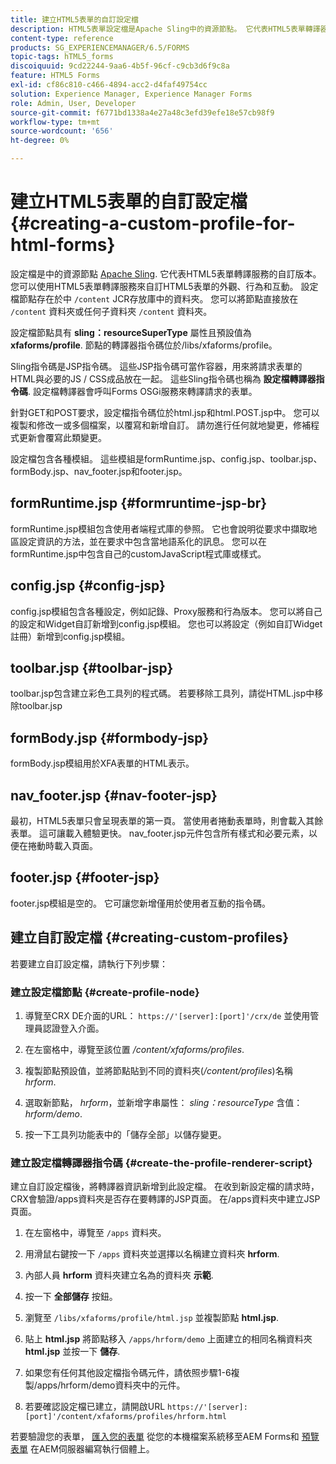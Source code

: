 ```yaml
---
title: 建立HTML5表單的自訂設定檔
description: HTML5表單設定檔是Apache Sling中的資源節點。 它代表HTML5表單轉譯器服務的自訂版本。
content-type: reference
products: SG_EXPERIENCEMANAGER/6.5/FORMS
topic-tags: hTML5_forms
discoiquuid: 9cd22244-9aa6-4b5f-96cf-c9cb3d6f9c8a
feature: HTML5 Forms
exl-id: cf86c810-c466-4894-acc2-d4faf49754cc
solution: Experience Manager, Experience Manager Forms
role: Admin, User, Developer
source-git-commit: f6771bd1338a4e27a48c3efd39efe18e57cb98f9
workflow-type: tm+mt
source-wordcount: '656'
ht-degree: 0%

---
```


# 建立HTML5表單的自訂設定檔 {#creating-a-custom-profile-for-html-forms}

設定檔是中的資源節點 [Apache Sling](https://sling.apache.org/). 它代表HTML5表單轉譯服務的自訂版本。 您可以使用HTML5表單轉譯服務來自訂HTML5表單的外觀、行為和互動。 設定檔節點存在於中 `/content` JCR存放庫中的資料夾。 您可以將節點直接放在 `/content` 資料夾或任何子資料夾 `/content` 資料夾。

設定檔節點具有 **sling：resourceSuperType** 屬性且預設值為 **xfaforms/profile**. 節點的轉譯器指令碼位於/libs/xfaforms/profile。

Sling指令碼是JSP指令碼。 這些JSP指令碼可當作容器，用來將請求表單的HTML與必要的JS / CSS成品放在一起。 這些Sling指令碼也稱為 **設定檔轉譯器指令碼**. 設定檔轉譯器會呼叫Forms OSGi服務來轉譯請求的表單。

針對GET和POST要求，設定檔指令碼位於html.jsp和html.POST.jsp中。 您可以複製和修改一或多個檔案，以覆寫和新增自訂。 請勿進行任何就地變更，修補程式更新會覆寫此類變更。

設定檔包含各種模組。 這些模組是formRuntime.jsp、config.jsp、toolbar.jsp、formBody.jsp、nav_footer.jsp和footer.jsp。

## formRuntime.jsp {#formruntime-jsp-br}

formRuntime.jsp模組包含使用者端程式庫的參照。 它也會說明從要求中擷取地區設定資訊的方法，並在要求中包含當地語系化的訊息。 您可以在formRuntime.jsp中包含自己的customJavaScript程式庫或樣式。

## config.jsp {#config-jsp}

config.jsp模組包含各種設定，例如記錄、Proxy服務和行為版本。 您可以將自己的設定和Widget自訂新增到config.jsp模組。 您也可以將設定（例如自訂Widget註冊）新增到config.jsp模組。

## toolbar.jsp {#toolbar-jsp}

toolbar.jsp包含建立彩色工具列的程式碼。 若要移除工具列，請從HTML.jsp中移除toolbar.jsp

## formBody.jsp {#formbody-jsp}

formBody.jsp模組用於XFA表單的HTML表示。

## nav_footer.jsp {#nav-footer-jsp}

最初，HTML5表單只會呈現表單的第一頁。 當使用者捲動表單時，則會載入其餘表單。 這可讓載入體驗更快。 nav_footer.jsp元件包含所有樣式和必要元素，以便在捲動時載入頁面。

## footer.jsp {#footer-jsp}

footer.jsp模組是空的。 它可讓您新增僅用於使用者互動的指令碼。

## 建立自訂設定檔 {#creating-custom-profiles}

若要建立自訂設定檔，請執行下列步驟：

### 建立設定檔節點 {#create-profile-node}

1. 導覽至CRX DE介面的URL： `https://'[server]:[port]'/crx/de` 並使用管理員認證登入介面。

1. 在左窗格中，導覽至該位置 */content/xfaforms/profiles*.

1. 複製節點預設值，並將節點貼到不同的資料夾(*/content/profiles*)名稱 *hrform*.

1. 選取新節點， *hrform*，並新增字串屬性： *sling：resourceType* 含值： *hrform/demo*.

1. 按一下工具列功能表中的「儲存全部」以儲存變更。

### 建立設定檔轉譯器指令碼 {#create-the-profile-renderer-script}

建立自訂設定檔後，將轉譯器資訊新增到此設定檔。 在收到新設定檔的請求時，CRX會驗證/apps資料夾是否存在要轉譯的JSP頁面。 在/apps資料夾中建立JSP頁面。

1. 在左窗格中，導覽至 `/apps` 資料夾。
1. 用滑鼠右鍵按一下 `/apps` 資料夾並選擇以名稱建立資料夾 **hrform**.
1. 內部人員 **hrform** 資料夾建立名為的資料夾 **示範**.
1. 按一下 **全部儲存** 按鈕。
1. 瀏覽至 `/libs/xfaforms/profile/html.jsp` 並複製節點 **html.jsp**.
1. 貼上 **html.jsp** 將節點移入 `/apps/hrform/demo` 上面建立的相同名稱資料夾 **html.jsp** 並按一下 **儲存**.
1. 如果您有任何其他設定檔指令碼元件，請依照步驟1-6複製/apps/hrform/demo資料夾中的元件。

1. 若要確認設定檔已建立，請開啟URL `https://'[server]:[port]'/content/xfaforms/profiles/hrform.html`

若要驗證您的表單， [匯入您的表單](/help/forms/using/get-xdp-pdf-documents-aem.md) 從您的本機檔案系統移至AEM Forms和 [預覽表單](/help/forms/using/previewing-forms.md) 在AEM伺服器編寫執行個體上。
